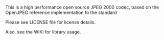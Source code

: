 
This is a high performance open source JPEG 2000 codec, based on the OpenJPEG reference implementation fo the standard

Please see LICENSE file for license details.

Also, see the WIKI for library usage.


